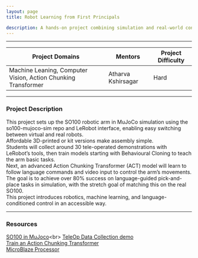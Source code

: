 ```yaml
---
layout: page
title: Robot Learning from First Principals 

description: A hands-on project combining simulation and real-world control of the SO100 robotic arm using vision, language, and machine learning.  
---
```


---

| Project Domains                                               | Mentors                         | Project Difficulty |
|---------------------------------------------------------------|---------------------------------|--------------------|
| Machine Leaning, Computer Vision, Action Chunking Transformer | Atharva Kshirsagar              | Hard               |

---

### Project Description


This project sets up the SO100 robotic arm in MuJoCo simulation using the so100-mujoco-sim repo and LeRobot interface, enabling easy switching between virtual and real robots.<br>
Affordable 3D-printed or kit versions make assembly simple.<br>
Students will collect around 30 tele-operated demonstrations with LeRobot’s tools, then train models starting with Behavioural Cloning to teach the arm basic tasks.<br>
Next, an advanced Action Chunking Transformer (ACT) model will learn to follow language commands and video input to control the arm’s movements.<br>
The goal is to achieve over 80% success on language-guided pick-and-place tasks in simulation, with the stretch goal of matching this on the real SO100.<br>
This project introduces robotics, machine learning, and language-conditioned control in an accessible way.

---

### Resources

[SO100 in MuJoco](https://wiki.seeedstudio.com/lerobot_so100m/?)<br>
[TeleOp Data Collection demo](https://medium.com/%40sarohapranav/my-experiences-and-tips-for-creating-a-robotic-so100-arm-3df779a4aae7)<br>
[Train an Action Chunking Transformer ](https://github.com/Shaka-Labs/ACT)<br>
[MicroBlaze Processor](https://www.xilinx.com/products/design-tools/microblaze.html)<br>